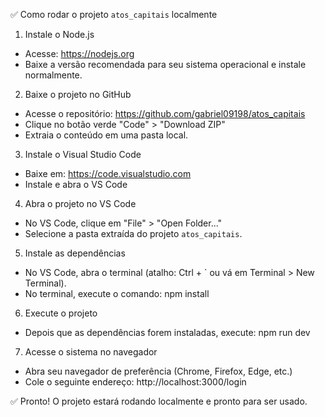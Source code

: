 ✅ Como rodar o projeto `atos_capitais` localmente

1. Instale o Node.js
- Acesse: https://nodejs.org
- Baixe a versão recomendada para seu sistema operacional e instale normalmente.

2. Baixe o projeto no GitHub
- Acesse o repositório: https://github.com/gabriel09198/atos_capitais
- Clique no botão verde "Code" > "Download ZIP"
- Extraia o conteúdo em uma pasta local.

3. Instale o Visual Studio Code
- Baixe em: https://code.visualstudio.com
- Instale e abra o VS Code

4. Abra o projeto no VS Code
- No VS Code, clique em "File" > "Open Folder..."
- Selecione a pasta extraída do projeto `atos_capitais`.

5. Instale as dependências
- No VS Code, abra o terminal (atalho: Ctrl + ` ou vá em Terminal > New Terminal).
- No terminal, execute o comando:
  npm install

6. Execute o projeto
- Depois que as dependências forem instaladas, execute:
  npm run dev

7. Acesse o sistema no navegador
- Abra seu navegador de preferência (Chrome, Firefox, Edge, etc.)
- Cole o seguinte endereço:
  http://localhost:3000/login

✅ Pronto! O projeto estará rodando localmente e pronto para ser usado.
